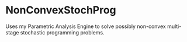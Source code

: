 # NonConvexStochProg
Uses my Parametric Analysis Engine to solve possibly non-convex multi-stage stochastic programming problems.
